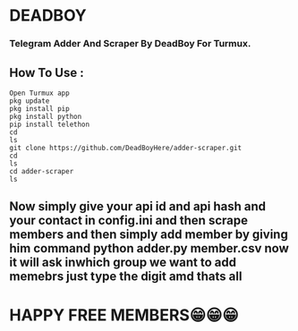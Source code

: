 # DEADBOY

### Telegram Adder And Scraper By **DeadBoy** For Turmux.
## How  To Use :
```
Open Turmux app
pkg update
pkg install pip
pkg install python
pip install telethon
cd
ls
git clone https://github.com/DeadBoyHere/adder-scraper.git
cd
ls
cd adder-scraper
ls
```

## Now simply give your api id and api hash and your contact in config.ini and then scrape members and then simply add member by giving him command python adder.py member.csv now it will ask inwhich group we want to add memebrs just type the digit amd thats all 

# HAPPY FREE MEMBERS😁😁😁
